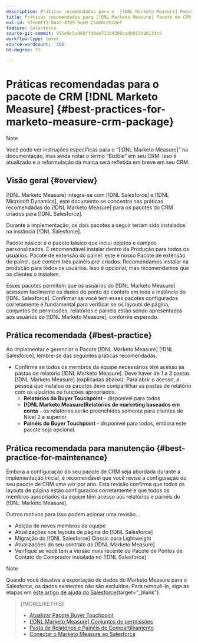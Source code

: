 ```yaml
---
description: Práticas recomendadas para o  [!DNL Marketo Measure] Pacote de CRM - [!DNL Marketo Measure]
title: Práticas recomendadas para [!DNL Marketo Measure] Pacote do CRM
exl-id: 97ce0ff3-8aa5-4789-9ee0-25d68c001def
feature: Salesforce
source-git-commit: 915e9c5a968ffd9de713b4308cadb91768613fc5
workflow-type: tm+mt
source-wordcount: '398'
ht-degree: 7%

---
```


# Práticas recomendadas para o pacote de CRM [!DNL Marketo Measure] {#best-practices-for-marketo-measure-crm-package}

>[!NOTE]
>
>Você pode ver instruções específicas para o “[!DNL Marketo Measure]” na documentação, mas ainda notar o termo “Bizible” em seu CRM. Isso é atualizado e a reformulação da marca será refletida em breve em seu CRM.

## Visão geral {#overview}

[!DNL Marketo Measure] integra-se com [!DNL Salesforce] e [!DNL Microsoft Dynamics], este documento se concentra nas práticas recomendadas do [!DNL Marketo Measure] para os pacotes do CRM criados para [!DNL Salesforce].

Durante a implementação, os dois pacotes a seguir teriam sido instalados na instância [!DNL Salesforce].

Pacote básico: é o pacote básico que inclui objetos e campos personalizados. É recomendável instalar dentro da Produção para todos os usuários.
Pacote de extensão do painel: este é nosso Pacote de extensão do painel, que contém três painéis pré-criados. Recomendamos instalar na produção para todos os usuários. Isso é opcional, mas recomendamos que os clientes o instalem.

Esses pacotes permitem que os usuários do [!DNL Marketo Measure] acessem facilmente os dados do ponto de contato em toda a instância do [!DNL Salesforce]. Confirmar se você tem esses pacotes configurados corretamente é fundamental para verificar se os layouts de página, conjuntos de permissões, relatórios e painéis estão sendo apresentados aos usuários do [!DNL Marketo Measure], conforme esperado.

## Prática recomendada {#best-practice}

Ao implementar e gerenciar o Pacote [!DNL Marketo Measure] [!DNL Salesforce], lembre-se das seguintes práticas recomendadas.

* Confirme se todos os membros da equipe necessários têm acesso às pastas de relatório [!DNL Marketo Measure]. Deve haver de 1 a 3 pastas [!DNL Marketo Measure] (explicadas abaixo). Para abrir o acesso, a pessoa que instalou os pacotes deve compartilhar as pastas de relatório com os usuários ou funções apropriados.
   * **Relatórios do Buyer Touchpoint** - disponível para todos
   * **[!DNL Marketo Measure]Relatórios de marketing baseados em conta** - os relatórios serão preenchidos somente para clientes de Nível 2 e superior
   * **Painéis do Buyer Touchpoint** - disponível para todos, embora este pacote seja opcional.

## Prática recomendada para manutenção {#best-practice-for-maintenance}

Embora a configuração do seu pacote de CRM seja abordada durante a implementação inicial, é recomendável que você revise a configuração do seu pacote de CRM uma vez por ano. Esta revisão confirma que todos os layouts de página estão configurados corretamente e que todos os membros apropriados da equipe têm acesso aos relatórios e painéis do [!DNL Marketo Measure].

Outros motivos para isso podem acionar uma revisão...

* Adição de novos membros da equipe
* Atualizações nos layouts de página do [!DNL Salesforce]
* Migração do [!DNL Salesforce] Classic para Lightweight
* Atualizações do seu contrato do [!DNL Marketo Measure]
* Verifique se você tem a versão mais recente do Pacote de Pontos de Contato do Comprador instalada no [!DNL Salesforce]

>[!NOTE]
>
>Quando você desativa a exportação de dados do Marketo Measure para o Salesforce, os dados existentes não são excluídos. Para removê-lo, siga as etapas em [este artigo de ajuda do Salesforce](https://help.salesforce.com/s/articleView?language=en_US&amp;id=sf.c360_a_delete_data_stream_records.htm&amp;type=5){target="_blank"}.

>[!MORELIKETHIS]
>
>* [Atualizar Pacote Buyer Touchpoint](/help/configuration-and-setup/marketo-measure-and-salesforce/marketo-measure-salesforce-package-installation-and-set-up.md)
>* [[!DNL Marketo Measure] Conjuntos de permissões](/help/configuration-and-setup/marketo-measure-and-salesforce/marketo-measure-permission-sets.md)
>* [Pasta de Relatórios e Painéis de Compartilhamento](https://help.salesforce.com/s/articleView?language=pt_BR&amp;id=analytics_share_folder.htm&amp;type=0)
>* [Conectar o Marketo Measure ao Salesforce](/help/configuration-and-setup/marketo-measure-and-salesforce/connect-marketo-measure-to-salesforce.md)
